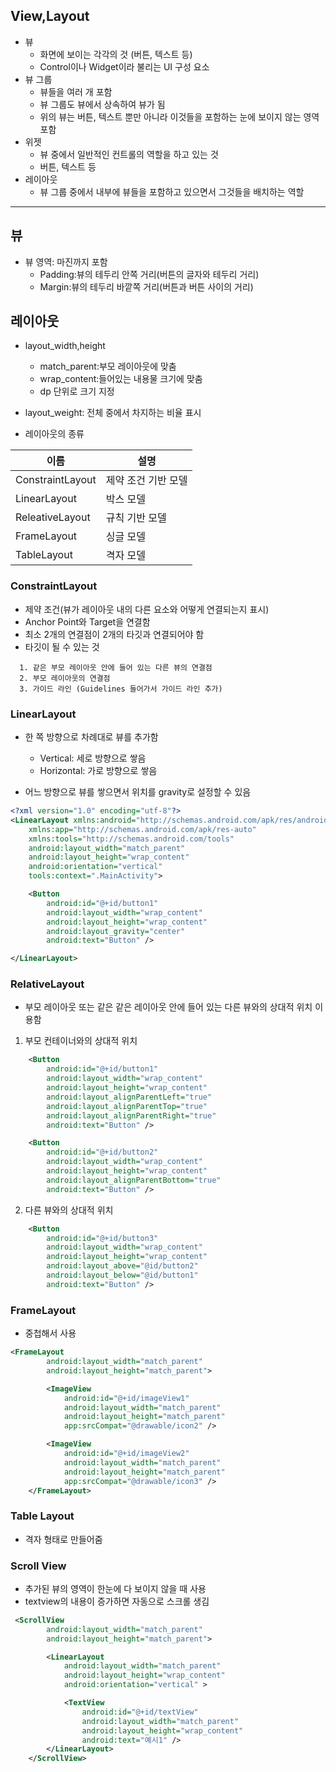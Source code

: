 ## View,Layout

- 뷰  
  - 화면에 보이는 각각의 것 (버튼, 텍스트 등)
  - Control이나 Widget이라 불리는 UI 구성 요소
- 뷰 그룹
  - 뷰들을 여러 개 포함
  - 뷰 그룹도 뷰에서 상속하여 뷰가 됨
  - 위의 뷰는 버튼, 텍스트 뿐만 아니라 이것들을 포함하는 눈에 보이지 않는 영역 포함
- 위젯
  - 뷰 중에서 일반적인 컨트롤의 역할을 하고 있는 것
  - 버튼, 텍스트 등
- 레이아웃
  - 뷰 그룹 중에서 내부에 뷰들을 포함하고 있으면서 그것들을 배치하는 역할
----
## 뷰
- 뷰 영역: 마진까지 포함
  - Padding:뷰의 테두리 안쪽 거리(버튼의 글자와 테두리 거리) 
  - Margin:뷰의 테두리 바깥쪽 거리(버튼과 버튼 사이의 거리)

## 레이아웃

- layout_width,height
  - match_parent:부모 레이아웃에 맞춤 
  - wrap_content:들어있는 내용물 크기에 맞춤
  - dp 단위로 크기 지정 
- layout_weight: 전체 중에서 차지하는 비율 표시
  
- 레이아웃의 종류

|이름|설명|
|---|---|
|ConstraintLayout|제약 조건 기반 모델|
|LinearLayout|박스 모델|
|ReleativeLayout|규칙 기반 모델|
|FrameLayout|싱글 모델|
|TableLayout|격자 모델|

### ConstraintLayout
- 제약 조건(뷰가 레이아웃 내의 다른 요소와 어떻게 연결되는지 표시)
- Anchor Point와 Target을 연결함
- 최소 2개의 연결점이 2개의 타깃과 연결되어야 함
- 타깃이 될 수 있는 것

```
  1. 같은 부모 레이아웃 안에 들어 있는 다른 뷰의 연결점
  2. 부모 레이아웃의 연결점
  3. 가이드 라인 (Guidelines 들어가서 가이드 라인 추가)
```


### LinearLayout
- 한 쪽 방향으로 차례대로 뷰를 추가함
  - Vertical: 세로 방향으로 쌓음
  - Horizontal: 가로 방향으로 쌓음
  
- 어느 방향으로 뷰를 쌓으면서 위치를 gravity로 설정할 수 있음

```xml
<?xml version="1.0" encoding="utf-8"?>
<LinearLayout xmlns:android="http://schemas.android.com/apk/res/android"
    xmlns:app="http://schemas.android.com/apk/res-auto"
    xmlns:tools="http://schemas.android.com/tools"
    android:layout_width="match_parent"
    android:layout_height="wrap_content"
    android:orientation="vertical"
    tools:context=".MainActivity">

    <Button
        android:id="@+id/button1"
        android:layout_width="wrap_content"
        android:layout_height="wrap_content"
        android:layout_gravity="center"
        android:text="Button" />

</LinearLayout>
```

### RelativeLayout
- 부모 레이아웃 또는 같은 같은 레이아웃 안에 들어 있는 다른 뷰와의 상대적 위치 이용함

1. 부모 컨테이너와의 상대적 위치

```xml
    <Button
        android:id="@+id/button1"
        android:layout_width="wrap_content"
        android:layout_height="wrap_content"
        android:layout_alignParentLeft="true"
        android:layout_alignParentTop="true"
        android:layout_alignParentRight="true"
        android:text="Button" />

    <Button
        android:id="@+id/button2"
        android:layout_width="wrap_content"
        android:layout_height="wrap_content"
        android:layout_alignParentBottom="true"
        android:text="Button" />
```

2. 다른 뷰와의 상대적 위치

```xml
    <Button
        android:id="@+id/button3"
        android:layout_width="wrap_content"
        android:layout_height="wrap_content"
        android:layout_above="@id/button2"
        android:layout_below="@id/button1"
        android:text="Button" />
```


### FrameLayout
- 중첩해서 사용

```xml
<FrameLayout
        android:layout_width="match_parent"
        android:layout_height="match_parent">

        <ImageView
            android:id="@+id/imageView1"
            android:layout_width="match_parent"
            android:layout_height="match_parent"
            app:srcCompat="@drawable/icon2" />

        <ImageView
            android:id="@+id/imageView2"
            android:layout_width="match_parent"
            android:layout_height="match_parent"
            app:srcCompat="@drawable/icon3" />
    </FrameLayout>
```


### Table Layout
- 격자 형태로 만들어줌

### Scroll View
- 추가된 뷰의 영역이 한눈에 다 보이지 않을 때 사용
- textview의 내용이 증가하면 자동으로 스크롤 생김

```xml
 <ScrollView
        android:layout_width="match_parent"
        android:layout_height="match_parent">

        <LinearLayout
            android:layout_width="match_parent"
            android:layout_height="wrap_content"
            android:orientation="vertical" >

            <TextView
                android:id="@+id/textView"
                android:layout_width="match_parent"
                android:layout_height="wrap_content"
                android:text="예시1" />
        </LinearLayout>
    </ScrollView>
```
